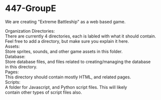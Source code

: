 # 447-GroupE
We are creating "Extreme Battleship" as a web based game.    

Organization Directories:  
    There are currently 4 directories, each is labled with what it should contain.  
    Feel free to add a directory, but make sure you explain it here.  
    Assets:  
        Store sprites, sounds, and other game assets in this folder.  
    Database:  
        Store database files, and files related to creating/managing the database  
        in this directory.  
    Pages:  
        This directory should contain mostly HTML, and related pages.  
    Scripts:  
        A folder for Javascript, and Python  script files. This will likely  
        contain other types of script files also.  